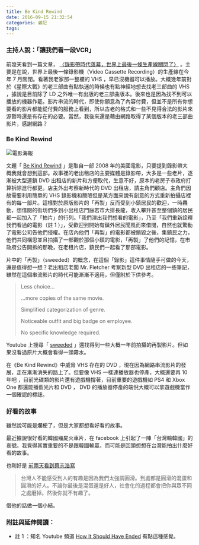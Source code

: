 ```yaml
---
title: Be Kind Rewind
date: 2016-09-15 21:32:54
categories: 雜記
tags:
---
```


### 主持人說：「讓我們看一段VCR」

前幾天看到一篇文章， [〈錄影帶時代落幕，世界上最後一條生產線關閉了〉](https://theinitium.com/article/20160910-dailynews-last-vrc-maker/) 。主要是在說，世界上最後一條錄影機（Video Cassette Recording）的生產線在今年 7 月關閉。看著我老家那一整櫃的 VHS ，早已沒機器可以播放。大概幾年前對於《星際大戰》的老三部曲有點執迷的時候也有點神經地想去找老三部曲的 VHS ，據說是目前除了 LD 之外唯一有出版的老三部曲版本。後來也是因為找不到可以播放的機器作罷。影片串流的時代，即使你願意為了內容付費，但並不是所有你想要看的影片都能從付費的服務上看到，所以古老的格式和一些不見得合法的影片來源暫時還是有存在的必要。當然，我後來還是藉由網路取得了某個版本的老三部曲影片，感謝網路？


### Be Kind Rewind

![電影海報](https://c7.staticflickr.com/9/8485/29662139326_a6cc937d0f.jpg)

文題「 [Be Kind Rewind](https://en.wikipedia.org/wiki/Be_Kind_Rewind) 」是取自一部 2008 年的美國電影，只要提到錄影帶大概我就會想到這部。故事裡的老出租店的主要媒體是錄影帶，大多是一些老片，逐漸被大型連鎖 DVD 出租店的新片和方便取代，生意不好，原本的老房子市政府打算拆除進行都更。店主外出考察新時代的 DVD 出租店，請主角們顧店。主角們因故需要利用簡單的 VHS 錄影機和簡陋但是某方面來說有創意的方式重新拍攝店裡有的每一部片。這樣對於原版影片的「再製」反而受到小鎮居民的歡迎，一時轟動，想借閱的街坊們多到小出租店門庭若市大排長龍，收入攀升甚至整個鎮的居民都一起加入了「拍片」的行列。「我們演出我們想看的電影」，乃至「我們重新詮釋我們看過的電影（註 1 ）」，受歡迎到開始有鎮外居民聞風而來借閱，自然也就驚動了電影公司告他們侵權。在店內他們「再製」的電影都被銷毀之後，集鎮民之力，他們共同構思並且拍攝了一部觀於那個小鎮的電影，「再製」了他們的記憶，在市政府公告開拆的那晚，在老租片店，鎮民們一起看了那部電影。

片中的「再製」（sweeded）的概念，在這個「錄影」這件事情隨手可做的今天，還是值得想一想？老出租店老闆 Mr. Fletcher 考察新型 DVD 出租店的一些筆記，雖然在這個串流影片的時代可能漸漸不適用，但僅附於下供參考。

> Less choice...
>
> ...more copies of the same movie.
>
> Simplified categorization of genre.
>
> Noticeable outfit and big badge on employee.
>
> No specific knowledge required.


Youtube 上搜尋「 [sweeded](https://www.youtube.com/results?search_query=sweeded) 」還找得到一些大概一年前拍攝的再製影片。但如果沒看過原片大概會看得一頭霧水。

在《Be Kind Rewind》中威脅 VHS 存在的 DVD ，現在因為網路串流影片的發展，走在漸漸消失的路上了。但要像 VHS 一樣連播放器也停產，大概還要再 10 年吧 ，目前光碟類的影片還有遊戲機撐著，目前重要的遊戲機如 PS4 和 Xbox One 都還能播藍光片和 DVD ， DVD 的播放器停產的端倪大概可以拿遊戲機當作一個確認的標誌。


### 好看的故事

雖然說可能是爛梗了，但是大家都想看好看的故事。

最近據說很好看的韓國殭屍火車片，在 facebook 上引起了一陣「台灣輸韓國」的哀號。我覺得其實重要的不是跟韓國輸贏，而可能是回頭想想在台灣能拍出什麼好看的故事。

也剛好是 [前兩天看到蔡志浩寫](https://twitter.com/hao520/status/775608522767609856)

>台灣人不能感受到人的有趣是因為我們太強調圓滑。到處都是圓滑的混蛋和圓滑的好人。不論你最後是混蛋還是好人，社會化的過程都會把你與眾不同之處磨掉。然後你就不有趣了。

借他的話做一個小結。


### 附註與延伸閱讀：
- 註 1 ：知名 Youtube 頻道 [How It Should Have Ended](https://www.youtube.com/user/HISHEdotcom) 有點這種感覺。
